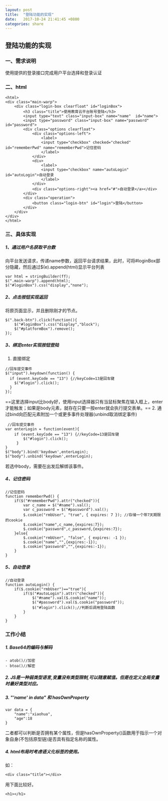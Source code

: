 ```yaml
---
layout: post
title:  "登陆功能的实现"
date:   2017-10-24 21:41:45 +0800
categories: share
---
```

## 登陆功能的实现
### 一、需求说明
使用提供的登录接口完成用户平台选择和登录认证
### 二、html
```
<html>
<div class="main-warp">
	<div class="login-box clearfloat" id="loginBox">
		<h3 class="title">使用教育云平台账号登陆</h3>
		<input type="text" class="input-box" name="name"  id="name">
		<input type="password" class="input-box" name="password" id="password">
		<div class="options clearfloat">
			<div class="options-left">
				<label>
				<input type="checkbox" checked="checked" id="rememberPwd" name="rememberPwd">记住密码
				</label>
			</div>
			<div>
				<label>
				<input type="checkbox" name="autoLogin" id="autoLogin">自动登录
				</label>
			</div>
			<div class="options-right"><a href="#">自动登录</a></div>
		</div>
		<div class="operation">
			<button class="login-btn" id="login">登陆</button>
		</div>
	</div>	
</div>
</html>
```
### 三、具体实现
##### 1、通过用户名获取平台数
向平台发送请求，传递name参数，返回平台请求结果，此时，可将#loginBox部分隐藏，然后通过$(e).append(html)显示平台列表

```
var html = stringBuilder(ff);
$(".main-warp").append(html);
$("#loginBox").css("display","none");

```
##### 2、点击按钮实现返回
将原页面显示，并且删除刚才的节点。
```
$(".back-btn").click(function(){
    $("#loginBox").css("display","block");
    $("#platformBox").remove();
});
```
##### 3、绑定enter实现按钮登陆
1. 直接绑定
```
//回车提交事件
$("input").keydown(function() {
  if (event.keyCode == "13") {//keyCode=13是回车键
    $("#login").click();
  }
}); 
```
==这里选择input比body好，使用input选择器只有当鼠标聚焦在输入框上，enter才能触发；如果是body元素，就存在只要一按enter就会执行提交表单。==
2. 通过bind向匹配元素附加一个或更多事件处理器(unbind取消绑定事件)

```
 //回车提交事件
var enterLogin = function(event){
    if (event.keyCode == "13") {//keyCode=13是回车键
        $("#login").click();
     }
}
$("body").bind('keydown',enterLogin);
$("body").unbind('keydown',enterLogin);
```
若选中body，需要在出发后解绑该事件。
##### 4、记住密码

```
//记住密码
function rememberPwd() {
    if($("#rememberPwd").attr("checked")){
    	var c_name = $("#name").val();
    	var c_password = $("#password").val();
    	$.cookie("rmbUser", "true", { expires: 7 }); //存储一个带7天期限的cookie 
    	$.cookie("name",c_name,{expires:7});
    	$.cookie("password",c_password,{expires:7});
    }else{
    	$.cookie("rmbUser", "false", { expires: -1 }); 
    	$.cookie("name","",{expires:-1});
    	$.cookie("password","",{expires:-1});
    }
}
```


##### 5、自动登录

```
//自动登录
function autoLogin() {
	if($.cookie("rmbUser")=="true"){
		if($("#autoLogin").attr("checked")){
			$("#name").val($.cookie("name"));
			$("#password").val($.cookie("password"));
			$("#login").click();//判断后调用登陆函数
		}
	}
}
```
### 工作小结
##### 1. Base64的编码与解码

```
- atob()//加密
- btoa()//解密
```

##### 2. JS是一种弱类型语言,变量没有类型限制,可以随意赋值。但是在定义全局变量时最好类型对应。
##### 3. "'name' in data" 和 hasOwnProperty

```
var data = {
    "name":"xiaohua",
    "age":18
}
```
二者都可以判断是否拥有某个属性，但是hasOwnProperty()函数用于指示一个对象自身(不包括原型链)是否具有指定名称的属性。
##### 4. html布局时考虑语义化标签的使用。

如：
```
<div class="title"></div>
```
用下面比较好。
```
<h1></h1>
```







